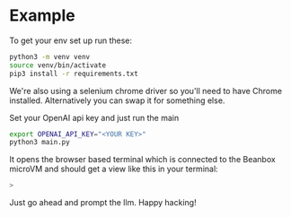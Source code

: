 # Example

To get your env set up run these:

```bash
python3 -m venv venv
source venv/bin/activate
pip3 install -r requirements.txt
```

We're also using a selenium chrome driver so you'll need to have Chrome installed. Alternatively you can swap it for something else.

Set your OpenAI api key and just run the main

```bash
export OPENAI_API_KEY="<YOUR KEY>"
python3 main.py
```

It opens the browser based terminal which is connected to the Beanbox microVM and should get a view like this in your terminal:
```bash
>
```
Just go ahead and prompt the llm.
Happy hacking!